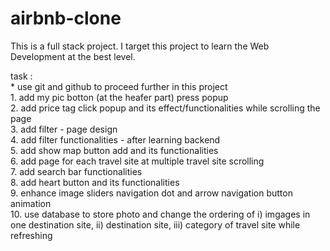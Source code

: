 # airbnb-clone
This is a full stack project. I target this project to learn the Web Development at the best level.

task : <br>
    * use git and github to proceed further in this project <br>
    1. add my pic botton (at the heafer part) press popup <br>
    2. add price tag click popup and its effect/functionalities while scrolling the page <br>
    3. add filter - page design <br>
    4. add filter functionalities - after learning backend <br>
    5. add show map button add and its functionalities <br>
    6. add page for each travel site at multiple travel site scrolling <br>
    7. add search bar functionalities <br>
    8. add heart button and its functionalities <br>
    9. enhance image sliders navigation dot and arrow navigation button animation <br>
    10. use database to store photo and change the ordering of i) imgages in one destination site, ii) destination site, iii) category of travel site while refreshing <br>
